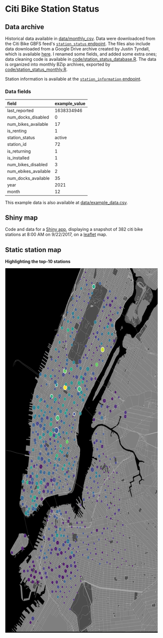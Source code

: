 # Citi Bike Station Status

## Data archive

Historical data available in [data/monthly_csv](data/monthly_csv). Data were downloadced from the Citi Bike GBFS feed's [`station_status` endpoint](https://gbfs.citibikenyc.com/gbfs/en/station_status.json). The files also include data downloaded from a Google Drive archive created by Justin Tyndall, which is available [here](https://drive.google.com/drive/u/0/folders/1aLRu3GYHTVFG9BBxPUQM4N7xhbZNMxPV). I renamed some fields, and added some extra ones; data cleaning code is available in [code/station_status_database.R](code/station_status_database.R). The data is organized into monthly BZip archives, exported by [code/station_status_monthly.R](code/station_status_monthly.R).

Station information is available at the [`station_information` endpoint](https://gbfs.citibikenyc.com/gbfs/en/station_information.json).

### Data fields

|field                |example_value    |
|:--------------------|:----------------|
|last_reported        |1638334946       |
|num_docks_disabled   |0                |
|num_bikes_available  |17               |
|is_renting           |1                |
|station_status       |active           |
|station_id           |72               |
|is_returning         |1                |
|is_installed         |1                |
|num_bikes_disabled   |3                |
|num_ebikes_available |2                |
|num_docks_available  |35               |
|year                 |2021             |
|month                |12               |

This example data is also available at [data/example_data.csv](data/example_data.csv).

## Shiny map

Code and data for a [Shiny app](https://chrisgettings.shinyapps.io/Citibike_stations_map/), displaying a snapshot of 382 citi bike stations at 8:00 AM on 9/22/2017, on a [leaflet](https://rstudio.github.io/leaflet/) map.

## Static station map

**Highlighting the top-10 stations**

<img src="plots/top-10-stations.png" width="710" height="1200" />
